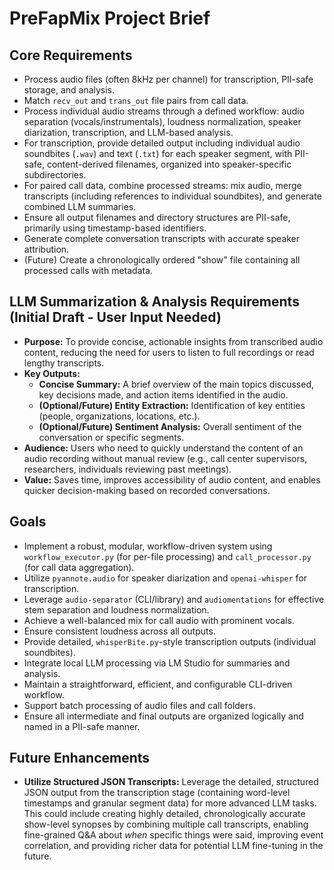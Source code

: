 # PreFapMix Project Brief

## Core Requirements
- Process audio files (often 8kHz per channel) for transcription, PII-safe storage, and analysis.
- Match `recv_out` and `trans_out` file pairs from call data.
- Process individual audio streams through a defined workflow: audio separation (vocals/instrumentals), loudness normalization, speaker diarization, transcription, and LLM-based analysis.
- For transcription, provide detailed output including individual audio soundbites (`.wav`) and text (`.txt`) for each speaker segment, with PII-safe, content-derived filenames, organized into speaker-specific subdirectories.
- For paired call data, combine processed streams: mix audio, merge transcripts (including references to individual soundbites), and generate combined LLM summaries.
- Ensure all output filenames and directory structures are PII-safe, primarily using timestamp-based identifiers.
- Generate complete conversation transcripts with accurate speaker attribution.
- (Future) Create a chronologically ordered "show" file containing all processed calls with metadata.

## LLM Summarization & Analysis Requirements (Initial Draft - User Input Needed)
- **Purpose:** To provide concise, actionable insights from transcribed audio content, reducing the need for users to listen to full recordings or read lengthy transcripts.
- **Key Outputs:** 
    - **Concise Summary:** A brief overview of the main topics discussed, key decisions made, and action items identified in the audio.
    - **(Optional/Future) Entity Extraction:** Identification of key entities (people, organizations, locations, etc.).
    - **(Optional/Future) Sentiment Analysis:** Overall sentiment of the conversation or specific segments.
- **Audience:** Users who need to quickly understand the content of an audio recording without manual review (e.g., call center supervisors, researchers, individuals reviewing past meetings).
- **Value:** Saves time, improves accessibility of audio content, and enables quicker decision-making based on recorded conversations.

## Goals
- Implement a robust, modular, workflow-driven system using `workflow_executor.py` (for per-file processing) and `call_processor.py` (for call data aggregation).
- Utilize `pyannote.audio` for speaker diarization and `openai-whisper` for transcription.
- Leverage `audio-separator` (CLI/library) and `audiomentations` for effective stem separation and loudness normalization.
- Achieve a well-balanced mix for call audio with prominent vocals.
- Ensure consistent loudness across all outputs.
- Provide detailed, `whisperBite.py`-style transcription outputs (individual soundbites).
- Integrate local LLM processing via LM Studio for summaries and analysis.
- Maintain a straightforward, efficient, and configurable CLI-driven workflow.
- Support batch processing of audio files and call folders.
- Ensure all intermediate and final outputs are organized logically and named in a PII-safe manner.

## Future Enhancements
- **Utilize Structured JSON Transcripts:** Leverage the detailed, structured JSON output from the transcription stage (containing word-level timestamps and granular segment data) for more advanced LLM tasks. This could include creating highly detailed, chronologically accurate show-level synopses by combining multiple call transcripts, enabling fine-grained Q&A about *when* specific things were said, improving event correlation, and providing richer data for potential LLM fine-tuning in the future. 